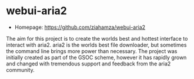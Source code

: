# webui-aria2

* Homepage: https://github.com/ziahamza/webui-aria2

The aim for this project is to create the worlds best and hottest interface to interact with aria2. 
aria2 is the worlds best file downloader, but sometimes the command line brings more power than necessary. 
The project was initially created as part of the GSOC scheme, however it has rapidly grown and changed with tremendous support and feedback from the aria2 community.

